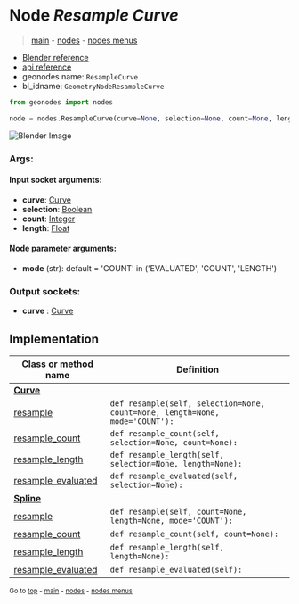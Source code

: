 # Node *Resample Curve*

> [main](../structure.md) - [nodes](nodes.md) - [nodes menus](nodes_menus.md)

- [Blender reference](https://docs.blender.org/manual/en/latest/modeling/geometry_nodes/curve/resample_curve.html)
- [api reference](https://docs.blender.org/api/current/bpy.types.GeometryNodeResampleCurve.html)
- geonodes name: `ResampleCurve`
- bl_idname: `GeometryNodeResampleCurve`

```python
from geonodes import nodes

node = nodes.ResampleCurve(curve=None, selection=None, count=None, length=None, mode='COUNT')
```

![Blender Image](https://docs.blender.org/manual/en/latest/_images/node-types_GeometryNodeResampleCurve.webp)

### Args:

#### Input socket arguments:

- **curve**: [Curve](Curve.md)
- **selection**: [Boolean](Boolean.md)
- **count**: [Integer](Integer.md)
- **length**: [Float](Float.md)

#### Node parameter arguments:

- **mode** (str): default = 'COUNT' in ('EVALUATED', 'COUNT', 'LENGTH')

### Output sockets:

- **curve** : [Curve](Curve.md)

## Implementation

| Class or method name | Definition |
|----------------------|------------|
| **[Curve](Curve.md)** |
| [resample](Curve.md#resample) | `def resample(self, selection=None, count=None, length=None, mode='COUNT'):` |
| [resample_count](Curve.md#resample_count) | `def resample_count(self, selection=None, count=None):` |
| [resample_length](Curve.md#resample_length) | `def resample_length(self, selection=None, length=None):` |
| [resample_evaluated](Curve.md#resample_evaluated) | `def resample_evaluated(self, selection=None):` |
| **[Spline](Spline.md)** |
| [resample](Spline.md#resample) | `def resample(self, count=None, length=None, mode='COUNT'):` |
| [resample_count](Spline.md#resample_count) | `def resample_count(self, count=None):` |
| [resample_length](Spline.md#resample_length) | `def resample_length(self, length=None):` |
| [resample_evaluated](Spline.md#resample_evaluated) | `def resample_evaluated(self):` |

<sub>Go to [top](#node-Resample-Curve) - [main](../structure.md) - [nodes](nodes.md) - [nodes menus](nodes_menus.md)</sub>

